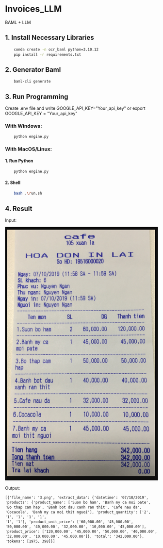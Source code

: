 # Invoices_LLM

BAML + LLM

## 1. Install Necessary Libraries

```bash
    conda create -n ocr_baml python=3.10.12
    pip install -r requirements.txt
```

## 2. Generator Baml

```bash
    baml-cli generate
```

## 3. Run Programming

Create .env file and write GOOGLE_API_KEY="Your_api_key" or export GOOGLE_API_KEY = "Your_api_key"

### With Windows:

```bash
    python engine.py
```

### With MacOS/Linux:

#### 1. Run Python

```bash
    python engine.py
```

#### 2. Shell

```bash
    bash .\run.sh 
```

## 4. Result

Input: 

<img src="images/3.png">

Output:

```
[{'file_name': '3.png', 'extract_data': {'datetime': '07/10/2019', 'products': {'product_name': ['Suon bo ham', 'Banh my ca moi pate', 'Bo thap cam hap', 'Banh bot dau xanh ran thit', 'Cafe nau da', 'Cocacola', 'Banh my ca moi thit nguoi'], 'product_quantity': ['2', '1', '1', '1', '1', 
'1', '1'], 'product_unit_price': ['60,000.00', '45,000.00', '50,000.00', '40,000.00', '32,000.00', '10,000.00', '45,000.00'], 'product_price': ['120,000.00', '45,000.00', '50,000.00', '40,000.00', '32,000.00', '10,000.00', '45,000.00']}, 'total': '342,000.00'}, 'tokens': [1975, 398]}]
```